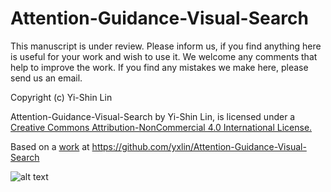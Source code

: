 Attention-Guidance-Visual-Search
==========================

This manuscript is under review. Please inform us, if you find anything here is useful for your work and wish to use it. We welcome any comments that help to improve the work. If you find any mistakes we make here, please send us an email. 

Copyright (c) Yi-Shin Lin

Attention-Guidance-Visual-Search by Yi-Shin Lin, is licensed under a 
[Creative Commons Attribution-NonCommercial 4.0 International License.](http://creativecommons.org/licenses/by-nc/4.0/)

Based on a [work](https://github.com/yxlin/Attention-Guidance-Visual-Search) at https://github.com/yxlin/Attention-Guidance-Visual-Search

![alt text](http://i.creativecommons.org/l/by-nc/4.0/88x31.png)

